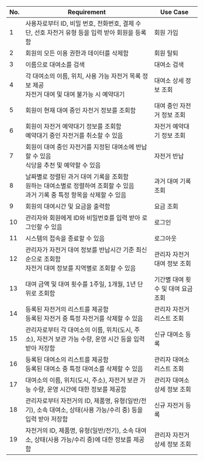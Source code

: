 | No. | Requirement | Use Case |
| --- | --- | --- |
| 1 | 사용자로부터 ID, 비밀 번호, 전화번호, 결제 수단, 선호 자전거 유형 등을 입력 받아 회원을 등록함 | 회원 가입 |
| 2 | 회원의 모든 이용 권한과 데이터를 삭제함 | 회원 탈퇴 |
| 3 | 이름으로 대여소를 검색 | 대여소 검색 |
| 4 | 각 대여소의 이름, 위치, 사용 가능 자전거 목록 정보 제공<br>자전거 대여 및 대여 불가능 시 예약대기 | 대여소 상세 정보 조회 |
| 5 | 회원이 현재 대여 중인 자전거 정보를 조회함 | 대여 중인 자전거 정보 조회 |
| 6 | 회원이 자전거 예약대기 정보를 조회함<br>예약대기 중인 자전거를 취소할 수 있음 | 자전거 예약대기 정보 조회 |
| 7 | 회원이 대여 중인 자전거를 지정된 대여소에 반납할 수 있음<br>식당을 추천 및 예약할 수 있음 | 자전거 반납 |
| 8 | 날짜별로 정렬된 과거 대여 기록을 조회함<br>원하는 대여소별로 정렬하여 조회할 수 있음<br>과거 기록 중 특정 항목을 삭제할 수 있음 | 과거 대여 기록 조회 |
| 9 | 회원의 대여시간 및 요금을 출력함 | 요금 조회 |
| 10 | 관리자와 회원에게 ID와 비밀번호를 입력 받아 로그인할 수 있음 | 로그인 |
| 11 | 시스템의 접속을 종료할 수 있음 | 로그아웃 |
| 12 | 관리자가 자전거 대여 정보를 반납시간 기준 최신순으로 조회함<br>자전거 대여 정보를 지역별로 조회할 수 있음 | 관리자 자전거 대여 정보 조회 |
| 13 | 대여 금액 및 대여 횟수를 1주일, 1개월, 1년 단위로 조회함 | 기간별 대여 횟수 및 대여 요금 조회 |
| 14 | 등록된 자전거의 리스트를 제공함<br>등록된 자전거 중 특정 자전거를 삭제할 수 있음 | 관리자 자전거 리스트 조회 |
| 15 | 관리자로부터 각 대여소의 이름, 위치(도시, 주소), 자전거 보관 가능 수량, 운영 시간 등을 입력 받아 저장함 | 신규 대여소 등록 |
| 16 | 등록된 대여소의 리스트를 제공함<br>등록된 대여소 중 특정 대여소를 삭제할 수 있음 | 관리자 대여소 리스트 조회 |
| 17 | 대여소의 이름, 위치(도시, 주소), 자전거 보관 가능 수량, 운영 시간에 대한 정보를 제공함 | 관리자 대여소 상세 정보 조회 |
| 18 | 관리자로부터 자전거의 ID, 제품명, 유형(일반/전기), 소속 대여소, 상태(사용 가능/수리 중) 등을 입력 받아 저장함 | 신규 자전거 등록 |
| 19 | 자전거의 ID, 제품명, 유형(일반/전기), 소속 대여소, 상태(사용 가능/수리 중)에 대한 정보를 제공함 | 관리자 자전거 상세 정보 조회 |